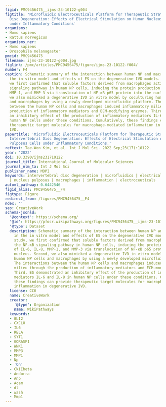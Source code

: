 ```yaml
---
figid: PMC9456475__ijms-23-10122-g004
figtitle: 'Microfluidic Electroceuticals Platform for Therapeutic Strategies of Intervertebral
  Disc Degeneration: Effects of Electrical Stimulation on Human Nucleus Pulposus Cells
  under Inflammatory Conditions'
organisms:
- Homo sapiens
- Rattus norvegicus
organisms_ner:
- Homo sapiens
- Drosophila melanogaster
pmcid: PMC9456475
filename: ijms-23-10122-g004.jpg
figlink: /pmc/articles/PMC9456475/figure/ijms-23-10122-f004/
number: F4
caption: Schematic summary of the interaction between human NP and macrophages in
  the in vitro model and effects of ES on the degenerative IVD models. In this study,
  we first confirmed that soluble factors derived from macrophages activate the NF-κB
  signaling pathway in human NP cells, inducing the protein production of IL-6, IL-8,
  MMP-1, and MMP-3 via translocation of NF-κB p65 protein into the nucleus. Second,
  we also mimicked a degenerative IVD in vitro model by coculturing human NP cells
  and macrophages by using a newly developed microfluidic platform. The interactions
  between the human NP cells and macrophages induced inflammatory milieu through the
  production of inflammatory mediators and ECM-modifying enzymes. Third, ES demonstrated
  an inhibitory effect of the production of inflammatory mediators IL-6 and IL-8 in
  human NP cells under these conditions. Cumulatively, these findings can provide
  therapeutic target molecules for macrophage-mediated inflammation in degenerative
  IVD.
papertitle: 'Microfluidic Electroceuticals Platform for Therapeutic Strategies of
  Intervertebral Disc Degeneration: Effects of Electrical Stimulation on Human Nucleus
  Pulposus Cells under Inflammatory Conditions.'
reftext: Tae-Won Kim, et al. Int J Mol Sci. 2022 Sep;23(17):10122.
year: '2022'
doi: 10.3390/ijms231710122
journal_title: International Journal of Molecular Sciences
journal_nlm_ta: Int J Mol Sci
publisher_name: MDPI
keywords: intervertebral disc degeneration | microfluidics | electrical stimulation
  | nucleus pulposus | macrophages | inflammation | electroceuticals
automl_pathway: 0.6442546
figid_alias: PMC9456475__F4
figtype: Figure
redirect_from: /figures/PMC9456475__F4
ndex: ''
seo: CreativeWork
schema-jsonld:
  '@context': https://schema.org/
  '@id': https://pfocr.wikipathways.org/figures/PMC9456475__ijms-23-10122-g004.html
  '@type': Dataset
  description: Schematic summary of the interaction between human NP and macrophages
    in the in vitro model and effects of ES on the degenerative IVD models. In this
    study, we first confirmed that soluble factors derived from macrophages activate
    the NF-κB signaling pathway in human NP cells, inducing the protein production
    of IL-6, IL-8, MMP-1, and MMP-3 via translocation of NF-κB p65 protein into the
    nucleus. Second, we also mimicked a degenerative IVD in vitro model by coculturing
    human NP cells and macrophages by using a newly developed microfluidic platform.
    The interactions between the human NP cells and macrophages induced inflammatory
    milieu through the production of inflammatory mediators and ECM-modifying enzymes.
    Third, ES demonstrated an inhibitory effect of the production of inflammatory
    mediators IL-6 and IL-8 in human NP cells under these conditions. Cumulatively,
    these findings can provide therapeutic target molecules for macrophage-mediated
    inflammation in degenerative IVD.
  license: CC0
  name: CreativeWork
  creator:
    '@type': Organization
    name: WikiPathways
  keywords:
  - GLI2
  - CXCL8
  - IL6
  - RELA
  - SYT1
  - GORASP1
  - WNK1
  - MMP3
  - MMP1
  - Np
  - 'On'
  - CkIIbeta
  - Andorra
  - Anp
  - Acam
  - dl
  - wash
  - Mmp1
---
```

